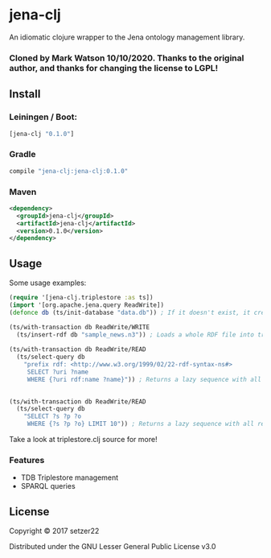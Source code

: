 # jena-clj

An idiomatic clojure wrapper to the Jena ontology management library. 

### Cloned by Mark Watson 10/10/2020. Thanks to the original author, and thanks for changing the license to LGPL!

## Install

### Leiningen / Boot:

```clj
[jena-clj "0.1.0"]
```

### Gradle 

``` gradle
compile "jena-clj:jena-clj:0.1.0"
```

### Maven
``` xml
<dependency>
  <groupId>jena-clj</groupId>
  <artifactId>jena-clj</artifactId>
  <version>0.1.0</version>
</dependency>
```


## Usage

Some usage examples:

``` clj
(require '[jena-clj.triplestore :as ts])
(import '[org.apache.jena.query ReadWrite])
(defonce db (ts/init-database "data.db")) ; If it doesn't exist, it creates one

(ts/with-transaction db ReadWrite/WRITE
  (ts/insert-rdf db "sample_news.n3")) ; Loads a whole RDF file into triplestore
  
(ts/with-transaction db ReadWrite/READ
  (ts/select-query db
    "prefix rdf: <http://www.w3.org/1999/02/22-rdf-syntax-ns#> 
     SELECT ?uri ?name
     WHERE {?uri rdf:name ?name}")) ; Returns a lazy sequence with all results.

  
(ts/with-transaction db ReadWrite/READ
  (ts/select-query db
    "SELECT ?s ?p ?o
     WHERE {?s ?p ?o} LIMIT 10")) ; Returns a lazy sequence with all results.

```
Take a look at triplestore.clj source for more!

### Features

- TDB Triplestore management
- SPARQL queries

## License

Copyright © 2017 setzer22

Distributed under the GNU Lesser General Public License v3.0

